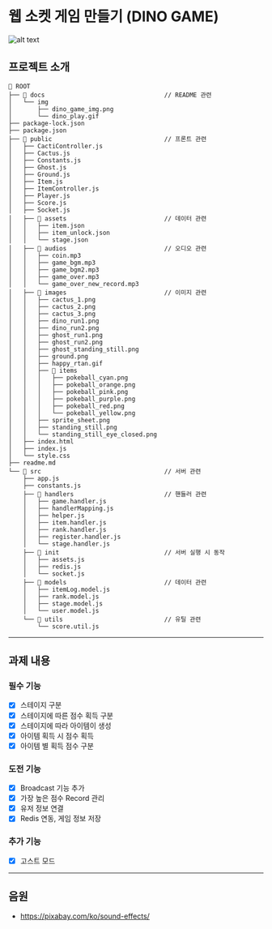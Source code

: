 # 웹 소켓 게임 만들기 (DINO GAME)

![alt text](./docs/img/dino_play.gif)

## 프로젝트 소개

```
📁 ROOT
├── 📁 docs                                 // README 관련
│   └── img
│       ├── dino_game_img.png
│       └── dino_play.gif
├── package-lock.json
├── package.json
├── 📁 public                               // 프론트 관련
│   ├── CactiController.js
│   ├── Cactus.js
│   ├── Constants.js
│   ├── Ghost.js
│   ├── Ground.js
│   ├── Item.js
│   ├── ItemController.js
│   ├── Player.js
│   ├── Score.js
│   ├── Socket.js
│   ├── 📁 assets                           // 데이터 관련
│   │   ├── item.json
│   │   ├── item_unlock.json
│   │   └── stage.json
│   ├── 📁 audios                           // 오디오 관련
│   │   ├── coin.mp3
│   │   ├── game_bgm.mp3
│   │   ├── game_bgm2.mp3
│   │   ├── game_over.mp3
│   │   └── game_over_new_record.mp3
│   ├── 📁 images                           // 이미지 관련
│   │   ├── cactus_1.png
│   │   ├── cactus_2.png
│   │   ├── cactus_3.png
│   │   ├── dino_run1.png
│   │   ├── dino_run2.png
│   │   ├── ghost_run1.png
│   │   ├── ghost_run2.png
│   │   ├── ghost_standing_still.png
│   │   ├── ground.png
│   │   ├── happy_rtan.gif
│   │   ├── 📁 items
│   │   │   ├── pokeball_cyan.png
│   │   │   ├── pokeball_orange.png
│   │   │   ├── pokeball_pink.png
│   │   │   ├── pokeball_purple.png
│   │   │   ├── pokeball_red.png
│   │   │   └── pokeball_yellow.png
│   │   ├── sprite_sheet.png
│   │   ├── standing_still.png
│   │   └── standing_still_eye_closed.png
│   ├── index.html
│   ├── index.js
│   └── style.css
├── readme.md
└── 📁 src                                  // 서버 관련
    ├── app.js
    ├── constants.js
    ├── 📁 handlers                         // 핸들러 관련
    │   ├── game.handler.js
    │   ├── handlerMapping.js
    │   ├── helper.js
    │   ├── item.handler.js
    │   ├── rank.handler.js
    │   ├── register.handler.js
    │   └── stage.handler.js
    ├── 📁 init                             // 서버 실행 시 동작
    │   ├── assets.js
    │   ├── redis.js
    │   └── socket.js
    ├── 📁 models                           // 데이터 관련
    │   ├── itemLog.model.js
    │   ├── rank.model.js
    │   ├── stage.model.js
    │   └── user.model.js
    └── 📁 utils                            // 유틸 관련
        └── score.util.js
```

---

## 과제 내용

### 필수 기능

- [x] 스테이지 구분
- [x] 스테이지에 따른 점수 획득 구분
- [x] 스테이지에 따라 아이템이 생성
- [x] 아이템 획득 시 점수 획득
- [x] 아이템 별 획득 점수 구분

### 도전 기능

- [x] Broadcast 기능 추가
- [x] 가장 높은 점수 Record 관리
- [x] 유저 정보 연결
- [x] Redis 연동, 게임 정보 저장

### 추가 기능

- [x] 고스트 모드

---

## 음원

- https://pixabay.com/ko/sound-effects/
